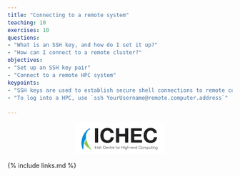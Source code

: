 ```yaml
---
title: "Connecting to a remote system"
teaching: 10
exercises: 10
questions:
- "What is an SSH key, and how do I set it up?"
- "How can I connect to a remote cluster?"
objectives:
- "Set up an SSH key pair"
- "Connect to a remote HPC system"
keypoints:
- "SSH keys are used to establish secure shell connections to remote computers. Most HPCs worldwide require them to gain access."
- "To log into a HPC, use `ssh YourUsername@remote.computer.address`"

---
```



<p align="center"><img src="../fig/ICHEC_Logo.jpg" width="40%"/></p>

{% include links.md %}
